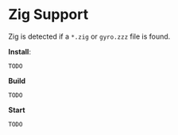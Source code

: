 # Zig Support

Zig is detected if a `*.zig` or `gyro.zzz` file is found.

**Install**:

```
TODO
```

**Build**

```
TODO
```

**Start**

```
TODO
```
